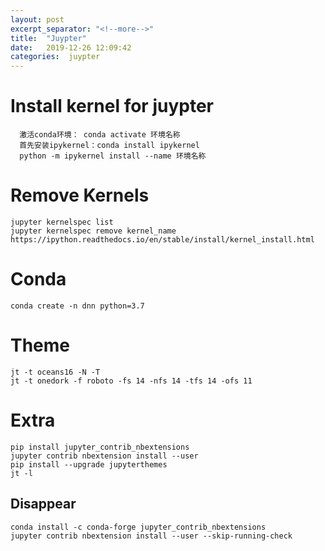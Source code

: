```yaml
---
layout: post
excerpt_separator: "<!--more-->"
title:  "Juypter"
date:   2019-12-26 12:09:42
categories:  juypter
---
```


# Install kernel for juypter

```
  激活conda环境： conda activate 环境名称
  首先安装ipykernel：conda install ipykernel
  python -m ipykernel install --name 环境名称
```
<!--more-->

# Remove Kernels
```
jupyter kernelspec list
jupyter kernelspec remove kernel_name
https://ipython.readthedocs.io/en/stable/install/kernel_install.html
```
# Conda
```
conda create -n dnn python=3.7
```
# Theme
```
jt -t oceans16 -N -T
jt -t onedork -f roboto -fs 14 -nfs 14 -tfs 14 -ofs 11
```
# Extra
```
pip install jupyter_contrib_nbextensions
jupyter contrib nbextension install --user
pip install --upgrade jupyterthemes
jt -l
```
## Disappear
```
conda install -c conda-forge jupyter_contrib_nbextensions
jupyter contrib nbextension install --user --skip-running-check
```